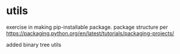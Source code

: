 # utils
exercise in making pip-installable package.  package structure per https://packaging.python.org/en/latest/tutorials/packaging-projects/

added binary tree utils
